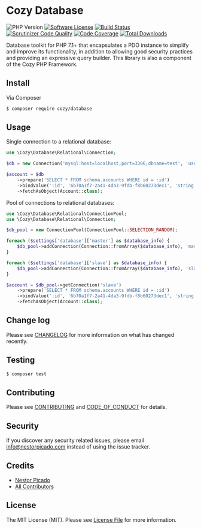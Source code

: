 # Cozy Database

![PHP Version](https://img.shields.io/badge/php_version-7.1%2B-brightgreen.svg?longCache=true&style=flat-square)
[![Software License](https://img.shields.io/badge/license-MIT-brightgreen.svg?style=flat-square)](LICENSE.md)
[![Build Status](https://scrutinizer-ci.com/g/cozyframework/database/badges/build.png?b=v0.1)](https://scrutinizer-ci.com/g/cozyframework/database/build-status/v0.1)
[![Scrutinizer Code Quality](https://scrutinizer-ci.com/g/cozyframework/database/badges/quality-score.png?b=v0.1)](https://scrutinizer-ci.com/g/cozyframework/database/?branch=v0.1)
[![Code Coverage](https://scrutinizer-ci.com/g/cozyframework/database/badges/coverage.png?b=v0.1)](https://scrutinizer-ci.com/g/cozyframework/database/?branch=v0.1)
[![Total Downloads](https://img.shields.io/packagist/dt/cozy/database.svg?style=flat-square)](https://packagist.org/packages/cozy/database)


Database toolkit for PHP 7.1+ that encapsulates a PDO instance to simplify and improve its functionality, in addition
to allowing good security practices and providing an expressive query builder. This library is also a component of the
Cozy PHP Framework.

## Install

Via Composer

``` bash
$ composer require cozy/database
```

## Usage

Single connection to a relational database:

``` php
use \Cozy\Database\Relational\Connection;

$db = new Connection('mysql:host=localhost;port=3306;dbname=test', 'user', 'password');

$account = $db
    ->prepare('SELECT * FROM schema.accounts WHERE id = :id')
    ->bindValue(':id', '6b70a1f7-2a41-4da3-9fdb-f8b60273dec1', 'string')
    ->fetchAsObject(Account::class);
```

Pool of connections to relational databases:

``` php
use \Cozy\Database\Relational\ConnectionPool;
use \Cozy\Database\Relational\Connection;

$db_pool = new ConnectionPool(ConnectionPool::SELECTION_RANDOM);

foreach ($settings['database']['master'] as $database_info) {
    $db_pool->addConnection(Connection::fromArray($database_info), 'master');
}

foreach ($settings['database']['slave'] as $database_info) {
    $db_pool->addConnection(Connection::fromArray($database_info), 'slave');
}

$account = $db_pool->getConnection('slave')
    ->prepare('SELECT * FROM schema.accounts WHERE id = :id')
    ->bindValue(':id', '6b70a1f7-2a41-4da3-9fdb-f8b60273dec1', 'string')
    ->fetchAsObject(Account::class);
```

## Change log

Please see [CHANGELOG](CHANGELOG.md) for more information on what has changed recently.

## Testing

``` bash
$ composer test
```

## Contributing

Please see [CONTRIBUTING](CONTRIBUTING.md) and [CODE_OF_CONDUCT](CODE_OF_CONDUCT.md) for details.

## Security

If you discover any security related issues, please email info@nestorpicado.com instead of using the issue tracker.

## Credits

- [Nestor Picado][link-author]
- [All Contributors][link-contributors]

## License

The MIT License (MIT). Please see [License File](LICENSE.md) for more information.

[link-author]: https://github.com/npicado
[link-contributors]: ../../contributors
